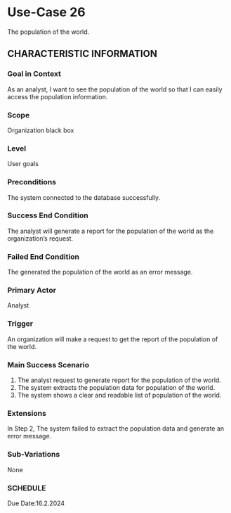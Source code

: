 # Use-Case 26
The population of the world.
## CHARACTERISTIC INFORMATION
### Goal in Context
As an analyst, I want to see the population of the world so that I can easily access the population information.
### Scope
Organization black box
### Level
User goals
### Preconditions
The system connected to the database successfully.
### Success End Condition
The analyst will generate a report for the population of the world as the organization’s request.
### Failed End Condition
The generated the population of the world as an error message.
### Primary Actor
Analyst
### Trigger
An organization will make a request to get the report of the population of the world. 
### Main Success Scenario
1.  The analyst request to generate report for the population of the world.
2.  The system extracts the population data for population of the world.
3.  The system shows a clear and readable list of population of the world. 
### Extensions
In Step 2, The system failed to extract the population data and generate an error message.
### Sub-Variations
None
### SCHEDULE
Due Date:16.2.2024
